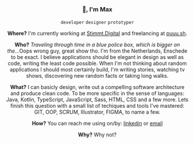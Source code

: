 <h3 align="center">👋, I'm Max</h3>
<p align="center"><code>developer</code> <code>designer</code> <code>prototyper</code></p>
<p align="center"><strong>Where?</strong> I'm currently working at <a href="https://stimmt.digital" target="_blank">Stimmt.Digital</a> and freelancing at <a href="https://puuu.sh" target="_blank">puuu.sh</a>.</p>

<p align="center"><strong>Who?</strong><i> Traveling through time in a blue police box, which is bigger on the...</i>Oops wrong guy, great show tho. I'm from the Netherlands, Enschede to be exact. I believe applications should be elegant in design as well as code, writing the least code possible. When I'm not thinking about random applications I should most certainly build, I'm writing stories, watching tv shows, discovering new random facts or taking long walks.</p>

<p align="center"><strong>What?</strong> I can basicly design, write out a compelling software architecture and produce clean code. To be more specific in the sense of languages: Java, Kotlin, TypeScript, JavaScript, Sass, HTML, CSS and a few more. Lets finish this question with a small list of techiques and tools I've mastered: GIT, OOP, SCRUM, Illustrator, FIGMA, to name a few.</p>

<p align="center"><strong>How?</strong> You can reach me using on/by: <a href="https://www.linkedin.com/in/maxvessen/">linkedin</a> or <a href="mailto:hello@puuu.sh">email</a></p>

<p align="center"><strong>Why?</strong> Why not?</p>

